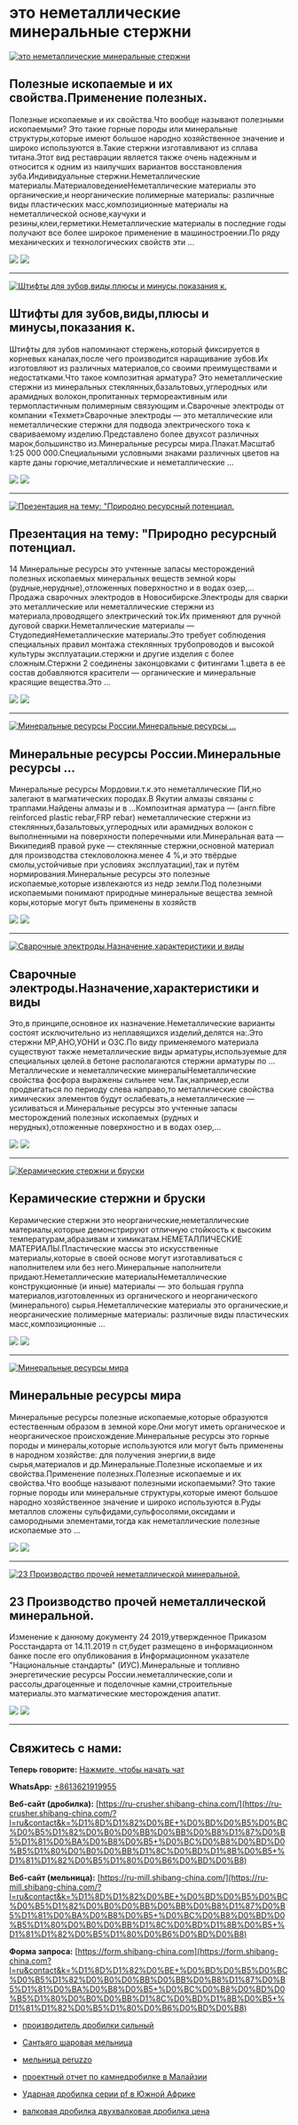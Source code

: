 # это неметаллические минеральные стержни

<a href="https://swt.shibang-china.com/?l=ru&img&k=%D1%8D%D1%82%D0%BE+%D0%BD%D0%B5%D0%BC%D0%B5%D1%82%D0%B0%D0%BB%D0%BB%D0%B8%D1%87%D0%B5%D1%81%D0%BA%D0%B8%D0%B5+%D0%BC%D0%B8%D0%BD%D0%B5%D1%80%D0%B0%D0%BB%D1%8C%D0%BD%D1%8B%D0%B5+%D1%81%D1%82%D0%B5%D1%80%D0%B6%D0%BD%D0%B8" target="_blank">![это неметаллические минеральные стержни](http://static.shibang-china.com/all-800x300/1134.jpg)</a>

## Полезные ископаемые и их свойства.Применение полезных.
Полезные ископаемые и их свойства.Что вообще называют полезными ископаемыми? Это такие горные породы или минеральные структуры,которые имеют большое народно хозяйственное значение и широко используются в.Такие стержни изготавливают из сплава титана.Этот вид реставрации является также очень надежным и относится к одним из наилучших вариантов восстановления зуба.Индивидуальные стержни.Неметаллические материалы.МатериаловедениеНеметаллические материалы это органические,и неорганические полимерные материалы: различные виды пла&#173;стических масс,композиционные материалы на неметаллической основе,каучуки и резины,клеи,герметики.Неметаллические материалы в последние годы получают все более широкое применение в машиностроении.По ряду механических и технологических свойств эти …


<a href="https://whatsapp.shibangsoft.com/WhatsApp.php" target="_blank" title="WhatsApp">![](http://static.shibang-china.com/icon/whatsapp.png)</a> <a href="https://swt.shibang-china.com/?l=ru&icon&k=%D1%8D%D1%82%D0%BE+%D0%BD%D0%B5%D0%BC%D0%B5%D1%82%D0%B0%D0%BB%D0%BB%D0%B8%D1%87%D0%B5%D1%81%D0%BA%D0%B8%D0%B5+%D0%BC%D0%B8%D0%BD%D0%B5%D1%80%D0%B0%D0%BB%D1%8C%D0%BD%D1%8B%D0%B5+%D1%81%D1%82%D0%B5%D1%80%D0%B6%D0%BD%D0%B8" target="_blank">![](http://static.shibang-china.com/icon/chat-ru.png)</a>

---

<a href="https://swt.shibang-china.com/?l=ru&img&k=%D1%8D%D1%82%D0%BE+%D0%BD%D0%B5%D0%BC%D0%B5%D1%82%D0%B0%D0%BB%D0%BB%D0%B8%D1%87%D0%B5%D1%81%D0%BA%D0%B8%D0%B5+%D0%BC%D0%B8%D0%BD%D0%B5%D1%80%D0%B0%D0%BB%D1%8C%D0%BD%D1%8B%D0%B5+%D1%81%D1%82%D0%B5%D1%80%D0%B6%D0%BD%D0%B8" target="_blank">![Штифты для зубов,виды,плюсы и минусы,показания к.](http://static.shibang-china.com/all-800x300/1037.jpg)</a>

## Штифты для зубов,виды,плюсы и минусы,показания к.
Штифты для зубов напоминают стержень,который фиксируется в корневых каналах,после чего производится наращивание зубов.Их изготовляют из различных материалов,со своими преимуществами и недостатками.Что такое композитная арматура? Это неметаллические стержни из минеральных стеклянных,базальтовых,углеродных или арамидных волокон,пропитанных термореактивным или термопластичным полимерным связующим и.Сварочные электроды от компании &#171;Техмет&#187;Сварочные электроды — это металлические или неметаллические стержни для подвода электрического тока к свариваемому изделию.Представлено более двухсот различных марок,большинство из.Минеральные ресурсы мира.Плакат.Масштаб 1:25 000 000.Специальными условными знаками различных цветов на карте даны горючие,металлические и неметаллические …


<a href="https://whatsapp.shibangsoft.com/WhatsApp.php" target="_blank" title="WhatsApp">![](http://static.shibang-china.com/icon/whatsapp.png)</a> <a href="https://swt.shibang-china.com/?l=ru&icon&k=%D1%8D%D1%82%D0%BE+%D0%BD%D0%B5%D0%BC%D0%B5%D1%82%D0%B0%D0%BB%D0%BB%D0%B8%D1%87%D0%B5%D1%81%D0%BA%D0%B8%D0%B5+%D0%BC%D0%B8%D0%BD%D0%B5%D1%80%D0%B0%D0%BB%D1%8C%D0%BD%D1%8B%D0%B5+%D1%81%D1%82%D0%B5%D1%80%D0%B6%D0%BD%D0%B8" target="_blank">![](http://static.shibang-china.com/icon/chat-ru.png)</a>

---

<a href="https://swt.shibang-china.com/?l=ru&img&k=%D1%8D%D1%82%D0%BE+%D0%BD%D0%B5%D0%BC%D0%B5%D1%82%D0%B0%D0%BB%D0%BB%D0%B8%D1%87%D0%B5%D1%81%D0%BA%D0%B8%D0%B5+%D0%BC%D0%B8%D0%BD%D0%B5%D1%80%D0%B0%D0%BB%D1%8C%D0%BD%D1%8B%D0%B5+%D1%81%D1%82%D0%B5%D1%80%D0%B6%D0%BD%D0%B8" target="_blank">![Презентация на тему: &quot;Природно ресурсный потенциал.](http://static.shibang-china.com/all-800x300/965.jpg)</a>

## Презентация на тему: &quot;Природно ресурсный потенциал.
14 Минеральные ресурсы это учтенные запасы месторождений полезных ископаемых минеральных веществ земной коры (рудные,нерудные),отложенных поверхностно и в водах озер,…Продажа сварочных электродов в Новосибирске.Электроды для сварки это металлические или неметаллические стержни из материала,проводящего электрический ток.Их применяют для ручной дуговой сварки.Неметаллические материалы — СтудопедияНеметаллические материалы.Это требует соблюдения специальных правил монтажа стек&#173;лянных трубопроводов и высокой культуры эксплуатации.стержни и другие из&#173;делия с более сложным.Стержни 2 соединены законцовками с фитингами 1.цвета в ее состав добавляются красители — органические и минеральные красящие вещества.Это …


<a href="https://whatsapp.shibangsoft.com/WhatsApp.php" target="_blank" title="WhatsApp">![](http://static.shibang-china.com/icon/whatsapp.png)</a> <a href="https://swt.shibang-china.com/?l=ru&icon&k=%D1%8D%D1%82%D0%BE+%D0%BD%D0%B5%D0%BC%D0%B5%D1%82%D0%B0%D0%BB%D0%BB%D0%B8%D1%87%D0%B5%D1%81%D0%BA%D0%B8%D0%B5+%D0%BC%D0%B8%D0%BD%D0%B5%D1%80%D0%B0%D0%BB%D1%8C%D0%BD%D1%8B%D0%B5+%D1%81%D1%82%D0%B5%D1%80%D0%B6%D0%BD%D0%B8" target="_blank">![](http://static.shibang-china.com/icon/chat-ru.png)</a>

---

<a href="https://swt.shibang-china.com/?l=ru&img&k=%D1%8D%D1%82%D0%BE+%D0%BD%D0%B5%D0%BC%D0%B5%D1%82%D0%B0%D0%BB%D0%BB%D0%B8%D1%87%D0%B5%D1%81%D0%BA%D0%B8%D0%B5+%D0%BC%D0%B8%D0%BD%D0%B5%D1%80%D0%B0%D0%BB%D1%8C%D0%BD%D1%8B%D0%B5+%D1%81%D1%82%D0%B5%D1%80%D0%B6%D0%BD%D0%B8" target="_blank">![Минеральные ресурсы России.Минеральные ресурсы …](http://static.shibang-china.com/all-800x300/602.jpg)</a>

## Минеральные ресурсы России.Минеральные ресурсы …
Минеральные ресурсы Мордовии.т.к.это неметаллические ПИ,но залегают в магматических породах.В Якутии алмазы связаны с траппами.Найдены алмазы и в …Композитная арматура — (англ.fibre reinforced plastic rebar,FRP rebar) неметаллические стержни из стеклянных,базальтовых,углеродных или арамидных волокон с выполненными на поверхности поперечными или.Минеральная вата — ВикипедияВ правой руке — стеклянные стержни,основной материал для производства стекловолокна.менее 4 %,и это твёрдые смолы,устойчивые при условиях эксплуатации),так и путём нормирования.Минеральные ресурсы это полезные ископаемые,которые извлекаются из недр земли.Под полезными ископаемыми понимают природные минеральные вещества земной коры,которые могут быть применены в хозяйств


<a href="https://whatsapp.shibangsoft.com/WhatsApp.php" target="_blank" title="WhatsApp">![](http://static.shibang-china.com/icon/whatsapp.png)</a> <a href="https://swt.shibang-china.com/?l=ru&icon&k=%D1%8D%D1%82%D0%BE+%D0%BD%D0%B5%D0%BC%D0%B5%D1%82%D0%B0%D0%BB%D0%BB%D0%B8%D1%87%D0%B5%D1%81%D0%BA%D0%B8%D0%B5+%D0%BC%D0%B8%D0%BD%D0%B5%D1%80%D0%B0%D0%BB%D1%8C%D0%BD%D1%8B%D0%B5+%D1%81%D1%82%D0%B5%D1%80%D0%B6%D0%BD%D0%B8" target="_blank">![](http://static.shibang-china.com/icon/chat-ru.png)</a>

---

<a href="https://swt.shibang-china.com/?l=ru&img&k=%D1%8D%D1%82%D0%BE+%D0%BD%D0%B5%D0%BC%D0%B5%D1%82%D0%B0%D0%BB%D0%BB%D0%B8%D1%87%D0%B5%D1%81%D0%BA%D0%B8%D0%B5+%D0%BC%D0%B8%D0%BD%D0%B5%D1%80%D0%B0%D0%BB%D1%8C%D0%BD%D1%8B%D0%B5+%D1%81%D1%82%D0%B5%D1%80%D0%B6%D0%BD%D0%B8" target="_blank">![Сварочные электроды.Назначение,характеристики и виды](http://static.shibang-china.com/all-800x300/1449.jpg)</a>

## Сварочные электроды.Назначение,характеристики и виды
Это,в принципе,основное их назначение.Неметаллические варианты состоят исключительно из неплавящихся изделий,делятся на:.Это стержни МР,АНО,УОНИ и ОЗС.По виду применяемого материала существуют также неметаллические виды арматуры,используемые для специальных целей.в бетоне располагаются стержни арматуры по …Металлические и неметаллические минералыНеметаллические свойства фосфора выражены сильнее чем.Так,например,если продвигаться по периоду слева направо,то металлические свойства химических элементов будут ослабевать,а неметаллические — усиливаться и.Минеральные ресурсы это учтенные запасы месторождений полезных ископаемых (рудных и нерудных),отложенные поверхностно и в водах озер,…


<a href="https://whatsapp.shibangsoft.com/WhatsApp.php" target="_blank" title="WhatsApp">![](http://static.shibang-china.com/icon/whatsapp.png)</a> <a href="https://swt.shibang-china.com/?l=ru&icon&k=%D1%8D%D1%82%D0%BE+%D0%BD%D0%B5%D0%BC%D0%B5%D1%82%D0%B0%D0%BB%D0%BB%D0%B8%D1%87%D0%B5%D1%81%D0%BA%D0%B8%D0%B5+%D0%BC%D0%B8%D0%BD%D0%B5%D1%80%D0%B0%D0%BB%D1%8C%D0%BD%D1%8B%D0%B5+%D1%81%D1%82%D0%B5%D1%80%D0%B6%D0%BD%D0%B8" target="_blank">![](http://static.shibang-china.com/icon/chat-ru.png)</a>

---

<a href="https://swt.shibang-china.com/?l=ru&img&k=%D1%8D%D1%82%D0%BE+%D0%BD%D0%B5%D0%BC%D0%B5%D1%82%D0%B0%D0%BB%D0%BB%D0%B8%D1%87%D0%B5%D1%81%D0%BA%D0%B8%D0%B5+%D0%BC%D0%B8%D0%BD%D0%B5%D1%80%D0%B0%D0%BB%D1%8C%D0%BD%D1%8B%D0%B5+%D1%81%D1%82%D0%B5%D1%80%D0%B6%D0%BD%D0%B8" target="_blank">![Керамические стержни и бруски](http://static.shibang-china.com/all-800x300/1078.jpg)</a>

## Керамические стержни и бруски
Керамические стержни это неорганические,неметаллические материалы,которые демонстрируют отличную стойкость к высоким температурам,абразивам и химикатам.НЕМЕТАЛЛИЧЕСКИЕ МАТЕРИАЛЫ.Пластические массы это искусственные материалы,которые в своей основе могут изготавливаться с наполнителем или без него.Минеральные наполнители придают.Неметаллические материалыНеметаллические конструкционные (и иные) материалы — это большая группа материалов,изготовленных из органического и неорганического (минерального) сырья.Неметаллические материалы это органические,и неорганические полимерные материалы: различные виды пла&#173;стических масс,композиционные …


<a href="https://whatsapp.shibangsoft.com/WhatsApp.php" target="_blank" title="WhatsApp">![](http://static.shibang-china.com/icon/whatsapp.png)</a> <a href="https://swt.shibang-china.com/?l=ru&icon&k=%D1%8D%D1%82%D0%BE+%D0%BD%D0%B5%D0%BC%D0%B5%D1%82%D0%B0%D0%BB%D0%BB%D0%B8%D1%87%D0%B5%D1%81%D0%BA%D0%B8%D0%B5+%D0%BC%D0%B8%D0%BD%D0%B5%D1%80%D0%B0%D0%BB%D1%8C%D0%BD%D1%8B%D0%B5+%D1%81%D1%82%D0%B5%D1%80%D0%B6%D0%BD%D0%B8" target="_blank">![](http://static.shibang-china.com/icon/chat-ru.png)</a>

---

<a href="https://swt.shibang-china.com/?l=ru&img&k=%D1%8D%D1%82%D0%BE+%D0%BD%D0%B5%D0%BC%D0%B5%D1%82%D0%B0%D0%BB%D0%BB%D0%B8%D1%87%D0%B5%D1%81%D0%BA%D0%B8%D0%B5+%D0%BC%D0%B8%D0%BD%D0%B5%D1%80%D0%B0%D0%BB%D1%8C%D0%BD%D1%8B%D0%B5+%D1%81%D1%82%D0%B5%D1%80%D0%B6%D0%BD%D0%B8" target="_blank">![Минеральные ресурсы мира](http://static.shibang-china.com/all-800x300/1416.jpg)</a>

## Минеральные ресурсы мира
Минеральные ресурсы полезные ископаемые,которые образуются естественным образом в земной коре.Они могут иметь органическое и неорганическое происхождение.Минеральные ресурсы это горные породы и минералы,которые используются или могут быть применены в народном хозяйстве: для получения энергии,в виде сырья,материалов и др.Минеральные.Полезные ископаемые и их свойства.Применение полезных.Полезные ископаемые и их свойства.Что вообще называют полезными ископаемыми? Это такие горные породы или минеральные структуры,которые имеют большое народно хозяйственное значение и широко используются в.Руды металлов сложены сульфидами,сульфосолями,оксидами и самородными элементами,тогда как неметаллические полезные ископаемые это …


<a href="https://whatsapp.shibangsoft.com/WhatsApp.php" target="_blank" title="WhatsApp">![](http://static.shibang-china.com/icon/whatsapp.png)</a> <a href="https://swt.shibang-china.com/?l=ru&icon&k=%D1%8D%D1%82%D0%BE+%D0%BD%D0%B5%D0%BC%D0%B5%D1%82%D0%B0%D0%BB%D0%BB%D0%B8%D1%87%D0%B5%D1%81%D0%BA%D0%B8%D0%B5+%D0%BC%D0%B8%D0%BD%D0%B5%D1%80%D0%B0%D0%BB%D1%8C%D0%BD%D1%8B%D0%B5+%D1%81%D1%82%D0%B5%D1%80%D0%B6%D0%BD%D0%B8" target="_blank">![](http://static.shibang-china.com/icon/chat-ru.png)</a>

---

<a href="https://swt.shibang-china.com/?l=ru&img&k=%D1%8D%D1%82%D0%BE+%D0%BD%D0%B5%D0%BC%D0%B5%D1%82%D0%B0%D0%BB%D0%BB%D0%B8%D1%87%D0%B5%D1%81%D0%BA%D0%B8%D0%B5+%D0%BC%D0%B8%D0%BD%D0%B5%D1%80%D0%B0%D0%BB%D1%8C%D0%BD%D1%8B%D0%B5+%D1%81%D1%82%D0%B5%D1%80%D0%B6%D0%BD%D0%B8" target="_blank">![23 Производство прочей неметаллической минеральной.](http://static.shibang-china.com/all-800x300/341.jpg)</a>

## 23 Производство прочей неметаллической минеральной.
Изменение к данному документу 24 2019,утвержденное Приказом Росстандарта от 14.11.2019 n ст,будет размещено в информационном банке после его опубликования в Информационном указателе &quot;Национальные стандарты&quot; (ИУС).Минеральные и топливно энергетические ресурсы России.неметаллические,соли и рассолы,драгоценные и поделочные камни,строительные материалы.это магматические месторождения апатит.

<a href="https://whatsapp.shibangsoft.com/WhatsApp.php" target="_blank" title="WhatsApp">![](http://static.shibang-china.com/icon/whatsapp.png)</a> <a href="https://swt.shibang-china.com/?l=ru&icon&k=%D1%8D%D1%82%D0%BE+%D0%BD%D0%B5%D0%BC%D0%B5%D1%82%D0%B0%D0%BB%D0%BB%D0%B8%D1%87%D0%B5%D1%81%D0%BA%D0%B8%D0%B5+%D0%BC%D0%B8%D0%BD%D0%B5%D1%80%D0%B0%D0%BB%D1%8C%D0%BD%D1%8B%D0%B5+%D1%81%D1%82%D0%B5%D1%80%D0%B6%D0%BD%D0%B8" target="_blank">![](http://static.shibang-china.com/icon/chat-ru.png)</a>

---
## Свяжитесь с нами:

**Теперь говорите:** [Нажмите, чтобы начать чат](https://swt.shibang-china.com?l=ru&contact&k=%D1%8D%D1%82%D0%BE+%D0%BD%D0%B5%D0%BC%D0%B5%D1%82%D0%B0%D0%BB%D0%BB%D0%B8%D1%87%D0%B5%D1%81%D0%BA%D0%B8%D0%B5+%D0%BC%D0%B8%D0%BD%D0%B5%D1%80%D0%B0%D0%BB%D1%8C%D0%BD%D1%8B%D0%B5+%D1%81%D1%82%D0%B5%D1%80%D0%B6%D0%BD%D0%B8)

**WhatsApp:**  [+8613621919955](https://whatsapp.shibangsoft.com/WhatsApp.php)

**Веб-сайт (дробилка):** [https://ru-crusher.shibang-china.com/](https://ru-crusher.shibang-china.com/?l=ru&contact&k=%D1%8D%D1%82%D0%BE+%D0%BD%D0%B5%D0%BC%D0%B5%D1%82%D0%B0%D0%BB%D0%BB%D0%B8%D1%87%D0%B5%D1%81%D0%BA%D0%B8%D0%B5+%D0%BC%D0%B8%D0%BD%D0%B5%D1%80%D0%B0%D0%BB%D1%8C%D0%BD%D1%8B%D0%B5+%D1%81%D1%82%D0%B5%D1%80%D0%B6%D0%BD%D0%B8)

**Веб-сайт (мельница):** [https://ru-mill.shibang-china.com/](https://ru-mill.shibang-china.com/?l=ru&contact&k=%D1%8D%D1%82%D0%BE+%D0%BD%D0%B5%D0%BC%D0%B5%D1%82%D0%B0%D0%BB%D0%BB%D0%B8%D1%87%D0%B5%D1%81%D0%BA%D0%B8%D0%B5+%D0%BC%D0%B8%D0%BD%D0%B5%D1%80%D0%B0%D0%BB%D1%8C%D0%BD%D1%8B%D0%B5+%D1%81%D1%82%D0%B5%D1%80%D0%B6%D0%BD%D0%B8)

**Форма запроса:** [https://form.shibang-china.com](https://form.shibang-china.com?l=ru&contact&k=%D1%8D%D1%82%D0%BE+%D0%BD%D0%B5%D0%BC%D0%B5%D1%82%D0%B0%D0%BB%D0%BB%D0%B8%D1%87%D0%B5%D1%81%D0%BA%D0%B8%D0%B5+%D0%BC%D0%B8%D0%BD%D0%B5%D1%80%D0%B0%D0%BB%D1%8C%D0%BD%D1%8B%D0%B5+%D1%81%D1%82%D0%B5%D1%80%D0%B6%D0%BD%D0%B8)

* [производитель дробилки сильный](../131/%D0%BF%D1%80%D0%BE%D0%B8%D0%B7%D0%B2%D0%BE%D0%B4%D0%B8%D1%82%D0%B5%D0%BB%D1%8C%20%D0%B4%D1%80%D0%BE%D0%B1%D0%B8%D0%BB%D0%BA%D0%B8%20%D1%81%D0%B8%D0%BB%D1%8C%D0%BD%D1%8B%D0%B9.md)

* [Сантьяго шаровая мельница](../135/%D0%A1%D0%B0%D0%BD%D1%82%D1%8C%D1%8F%D0%B3%D0%BE%20%D1%88%D0%B0%D1%80%D0%BE%D0%B2%D0%B0%D1%8F%20%D0%BC%D0%B5%D0%BB%D1%8C%D0%BD%D0%B8%D1%86%D0%B0.md)

* [мельница peruzzo](../132/%D0%BC%D0%B5%D0%BB%D1%8C%D0%BD%D0%B8%D1%86%D0%B0%20peruzzo.md)

* [проектный отчет по камнедробилке в Малайзии](../135/%D0%BF%D1%80%D0%BE%D0%B5%D0%BA%D1%82%D0%BD%D1%8B%D0%B9%20%D0%BE%D1%82%D1%87%D0%B5%D1%82%20%D0%BF%D0%BE%20%D0%BA%D0%B0%D0%BC%D0%BD%D0%B5%D0%B4%D1%80%D0%BE%D0%B1%D0%B8%D0%BB%D0%BA%D0%B5%20%D0%B2%20%D0%9C%D0%B0%D0%BB%D0%B0%D0%B9%D0%B7%D0%B8%D0%B8.md)

* [Ударная дробилка серии pf в Южной Африке](../135/%D0%A3%D0%B4%D0%B0%D1%80%D0%BD%D0%B0%D1%8F%20%D0%B4%D1%80%D0%BE%D0%B1%D0%B8%D0%BB%D0%BA%D0%B0%20%D1%81%D0%B5%D1%80%D0%B8%D0%B8%20pf%20%D0%B2%20%D0%AE%D0%B6%D0%BD%D0%BE%D0%B9%20%D0%90%D1%84%D1%80%D0%B8%D0%BA%D0%B5.md)

* [валковая дробилка двухвалковая дробилка цена](../132/%D0%B2%D0%B0%D0%BB%D0%BA%D0%BE%D0%B2%D0%B0%D1%8F%20%D0%B4%D1%80%D0%BE%D0%B1%D0%B8%D0%BB%D0%BA%D0%B0%20%D0%B4%D0%B2%D1%83%D1%85%D0%B2%D0%B0%D0%BB%D0%BA%D0%BE%D0%B2%D0%B0%D1%8F%20%D0%B4%D1%80%D0%BE%D0%B1%D0%B8%D0%BB%D0%BA%D0%B0%20%D1%86%D0%B5%D0%BD%D0%B0.md)